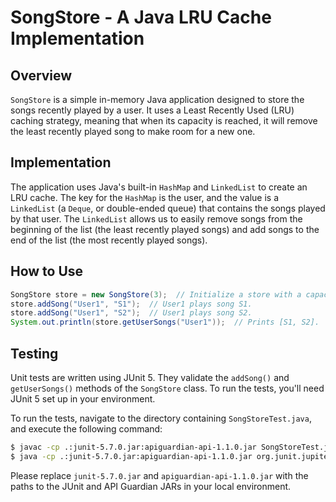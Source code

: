 # SongStore - A Java LRU Cache Implementation

 

## Overview
`SongStore` is a simple in-memory Java application designed to store the songs recently played by a user. It uses a Least Recently Used (LRU) caching strategy, meaning that when its capacity is reached, it will remove the least recently played song to make room for a new one.

 

## Implementation
The application uses Java's built-in `HashMap` and `LinkedList` to create an LRU cache. The key for the `HashMap` is the user, and the value is a `LinkedList` (a `Deque`, or double-ended queue) that contains the songs played by that user. The `LinkedList` allows us to easily remove songs from the beginning of the list (the least recently played songs) and add songs to the end of the list (the most recently played songs).

 

## How to Use
```java
SongStore store = new SongStore(3);  // Initialize a store with a capacity of 3 songs per user.
store.addSong("User1", "S1");  // User1 plays song S1.
store.addSong("User1", "S2");  // User1 plays song S2.
System.out.println(store.getUserSongs("User1"));  // Prints [S1, S2].
```

 

## Testing
Unit tests are written using JUnit 5. They validate the `addSong()` and `getUserSongs()` methods of the `SongStore` class. To run the tests, you'll need JUnit 5 set up in your environment.

 

To run the tests, navigate to the directory containing `SongStoreTest.java`, and execute the following command:

 

```bash
$ javac -cp .:junit-5.7.0.jar:apiguardian-api-1.1.0.jar SongStoreTest.java
$ java -cp .:junit-5.7.0.jar:apiguardian-api-1.1.0.jar org.junit.jupiter.api.Test
```

 

Please replace `junit-5.7.0.jar` and `apiguardian-api-1.1.0.jar` with the paths to the JUnit and API Guardian JARs in your local environment.


 

